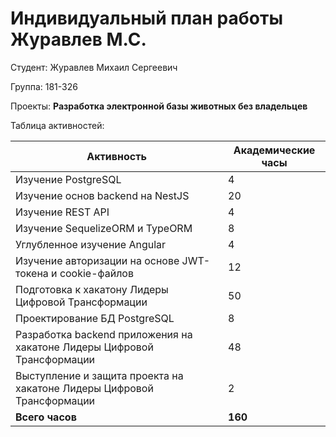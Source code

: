 #  **Индивидуальный план работы Журавлев М.С.**

Студент: Журавлев Михаил Сергеевич

Группа: 181-326

Проекты: **Разработка электронной базы животных без владельцев**

Таблица активностей:

| Активность | Академические часы |
|-----------------------------------------------------------------------------------------|----|
| Изучение PostgreSQL | 4 |
| Изучение основ backend на NestJS | 20 |
| Изучение REST API | 4 |
| Изучение SequelizeORM и TypeORM | 8 |
| Углубленное изучение Angular | 4 |
| Изучение авторизации на основе JWT-токена и cookie-файлов | 12 |
| Подготовка к хакатону Лидеры Цифровой Трансформации | 50 |
| Проектирование БД PostgreSQL | 8 |
| Разработка backend приложения на хакатоне Лидеры Цифровой Трансформации | 48 |
| Выступление и защита проекта на хакатоне Лидеры Цифровой Трансформации | 2 |
| **Всего часов** | **160** |